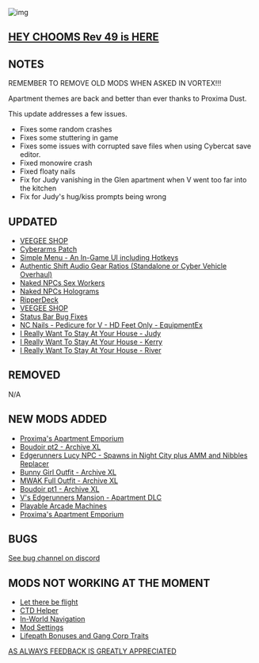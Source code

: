 ![img](https://s11.gifyu.com/images/Cuty-od-Dreams-Logo-YellowUP.png)

[HEY CHOOMS Rev 49 is HERE](https://)
-

NOTES
-

REMEMBER TO REMOVE OLD MODS WHEN ASKED IN VORTEX!!! 

Apartment themes are back and better than ever thanks to Proxima Dust.

This update addresses a few issues.

- Fixes some random crashes
- Fixes some stuttering in game
- Fixes some issues with corrupted save files when using Cybercat save editor.
- Fixed monowire crash
- Fixed floaty nails
- Fix for Judy vanishing in the Glen apartment when V went too far into the kitchen
- Fix for Judy's hug/kiss prompts being wrong



UPDATED
-

- [VEEGEE SHOP](https://www.nexusmods.com/cyberpunk2077/mods/8183)
- [Cyberarms Patch](https://www.nexusmods.com/cyberpunk2077/mods/4393?tab=description)
- [Simple Menu - An In-Game UI including Hotkeys](https://www.nexusmods.com/cyberpunk2077/mods/818)
- [Authentic Shift Audio Gear Ratios (Standalone or Cyber Vehicle Overhaul)](https://www.nexusmods.com/cyberpunk2077/mods/6823)
- [Naked NPCs Sex Workers](https://www.nexusmods.com/cyberpunk2077/mods/9738)
- [Naked NPCs Holograms](https://www.nexusmods.com/cyberpunk2077/mods/9785)
- [RipperDeck](https://www.nexusmods.com/cyberpunk2077/mods/9302?tab=description)
- [VEEGEE SHOP](https://www.nexusmods.com/cyberpunk2077/mods/8183)
- [Status Bar Bug Fixes](https://www.nexusmods.com/cyberpunk2077/mods/4316?tab=description)
- [NC Nails - Pedicure for V - HD Feet Only - EquipmentEx](https://www.nexusmods.com/cyberpunk2077/mods/7084)
- [I Really Want To Stay At Your House - Judy](https://www.nexusmods.com/cyberpunk2077/mods/8753?tab=description)
- [I Really Want To Stay At Your House - Kerry](https://www.nexusmods.com/cyberpunk2077/mods/8806)
- [I Really Want To Stay At Your House - River](https://www.nexusmods.com/cyberpunk2077/mods/8826)

REMOVED
-

N/A

NEW MODS ADDED 
-

- [Proxima's Apartment Emporium](https://www.nexusmods.com/cyberpunk2077/mods/9765?tab=description)
- [Boudoir pt2 - Archive XL](https://www.nexusmods.com/cyberpunk2077/mods/9852?tab=description)
- [Edgerunners Lucy NPC - Spawns in Night City plus AMM and Nibbles Replacer](https://www.nexusmods.com/cyberpunk2077/mods/9812?tab=description)
- [Bunny Girl Outfit - Archive XL](https://www.nexusmods.com/cyberpunk2077/mods/9768?tab=description)
- [MWAK Full Outfit - Archive XL](https://www.nexusmods.com/cyberpunk2077/mods/9709?tab=description)
- [Boudoir pt1 - Archive XL](https://www.nexusmods.com/cyberpunk2077/mods/9650?tab=description)
- [V's Edgerunners Mansion - Apartment DLC](https://www.nexusmods.com/cyberpunk2077/mods/5437?tab=description)
- [Playable Arcade Machines](https://www.nexusmods.com/cyberpunk2077/mods/4213?tab=description)
- [Proxima's Apartment Emporium](https://www.nexusmods.com/cyberpunk2077/mods/9765)

BUGS
-

 [See bug channel on discord](https://discord.gg/xZNztPjA2u)
 

MODS NOT WORKING AT THE MOMENT 
-

- [Let there be flight](https://)
- [CTD Helper](https://)
- [In-World Navigation](https://)
- [Mod Settings](https://)
- [Lifepath Bonuses and Gang Corp Traits](https://)

[AS ALWAYS FEEDBACK IS GREATLY APPRECIATED](https://)
